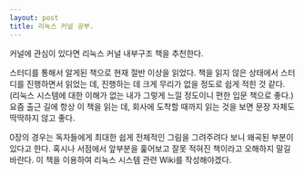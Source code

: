 ```yaml
---
layout: post
title: 리눅스 커널 공부.
---
```


커널에 관심이 있다면 리눅스 커널 내부구조 책을 추천한다.

스터디를 통해서 알게된 책으로 현재 절반 이상을 읽었다. 책을 읽지 않은 상태에서 스터디를 진행하면서 읽었는 데, 진행하는 데 크게 무리가 없을 정도로 쉽게 적힌 것 같다. (리눅스 시스템에 대한 이해가 없는 내가 그렇게 느낄 정도이니 편한 입문 책으로 좋다.) 요즘 출근 길에 항상 이 책을 읽는 데,  회사에 도착할 때까지 읽는 것을 보면 문장 자체도 딱딱하지 않고 좋다.

0장의 경우는 독자들에게 최대한 쉽게 전체적인 그림을 그려주려다 보니 왜곡된 부분이 있다고 한다. 혹시나 서점에서 앞부분을 훑어보고 잘못 적혀진 책이라고 오해하지 말길 바란다. 이 책을 이용하여 리눅스 시스템 관련 Wiki를 작성해야겠다.
